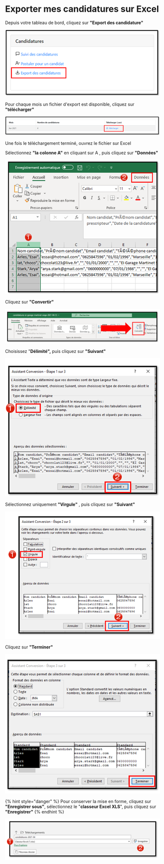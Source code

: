 # Exporter mes candidatures sur Excel

Depuis votre tableau de bord, cliquez sur **"Export des candidature"**

![](../.gitbook/assets/export1.png)

Pour chaque mois un fichier d'export est disponible, cliquez sur **"télécharger"**

![](../.gitbook/assets/export2.png)

Une fois le téléchargement terminé, ouvrez le fichier sur Excel

Sélectionnez **"la colonne A"** en cliquant sur A , puis cliquez sur **"Données"**

![](../.gitbook/assets/image%20%2863%29.png)

Cliquez sur **"Convertir"**

![](../.gitbook/assets/image%20%2858%29.png)

Choisissez "**Délimité",** puis cliquez sur **"Suivant"**

![](../.gitbook/assets/image%20%2860%29.png)

Sélectionnez uniquement **"Virgule"** , puis cliquez sur **"Suivant"**

![](../.gitbook/assets/image%20%2866%29.png)

Cliquez sur **"Terminer"**

![](../.gitbook/assets/image%20%2865%29.png)

{% hint style="danger" %}
Pour conserver la mise en forme, cliquez sur **"Enregistrer sous"**, sélectionnez le "**classeur Excel XLS**", puis cliquez sur **"Enregistrer"**
{% endhint %}

![](../.gitbook/assets/image%20%2861%29.png)







